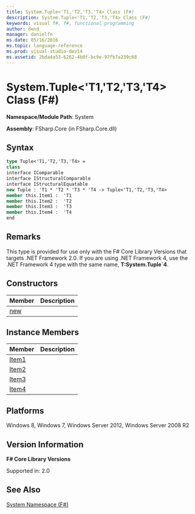 ```yaml
---
title: System.Tuple<'T1,'T2,'T3,'T4> Class (F#)
description: System.Tuple<'T1,'T2,'T3,'T4> Class (F#)
keywords: visual f#, f#, functional programming
author: dend
manager: danielfe
ms.date: 05/16/2016
ms.topic: language-reference
ms.prod: visual-studio-dev14
ms.assetid: 2bda4a53-6262-4b0f-bc9e-97fb7a239c68 
---
```


# System.Tuple<'T1,'T2,'T3,'T4> Class (F#)

**Namespace/Module Path**: System

**Assembly**: FSharp.Core (in FSharp.Core.dll)


## Syntax

```fsharp
type Tuple<'T1,'T2,'T3,'T4> =
class
interface IComparable
interface IStructuralComparable
interface IStructuralEquatable
new Tuple : 'T1 * 'T2 * 'T3 * 'T4 -> Tuple<'T1,'T2,'T3,'T4>
member this.Item1 :  'T1
member this.Item2 :  'T2
member this.Item3 :  'T3
member this.Item4 :  'T4
end
```

## Remarks
This type is provided for use only with the F# Core Library Versions that targets .NET Framework 2.0. If you are using .NET Framework 4, use the .NET Framework 4 type with the same name, **T:System.Tuple&#96;4**.


## Constructors


|Member|Description|
|------|-----------|
|[new](https://msdn.microsoft.com/library/c0835ad3-401d-4002-a1bc-58f65dce270b)||

## Instance Members


|Member|Description|
|------|-----------|
|[Item1](https://msdn.microsoft.com/library/8d52949a-ec8b-49c3-a6d9-6ba8cad54d5a)||
|[Item2](https://msdn.microsoft.com/library/f3bd723c-391a-47dc-94a1-345082285cf0)||
|[Item3](https://msdn.microsoft.com/library/5eb0ff1f-96f6-4e96-8a9f-a6921088b715)||
|[Item4](https://msdn.microsoft.com/library/80811883-b040-4896-a047-af2b7a1a40ac)||

## Platforms
Windows 8, Windows 7, Windows Server 2012, Windows Server 2008 R2


## Version Information
**F# Core Library Versions**

Supported in: 2.0




## See Also
[System Namespace &#40;F&#35;&#41;](System-Namespace-%5BFSharp%5D.md)


